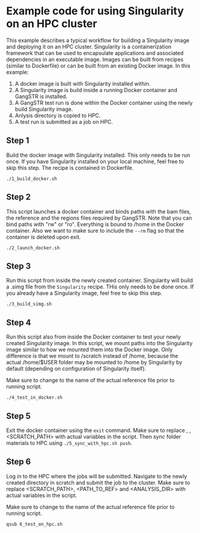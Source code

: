 # Example code for using Singularity on an HPC cluster

This example describes a typical workflow for building a Singularity image and deploying it on an HPC cluster. Singularity is a containerization framework that can be used to encapsulate applications and associated dependencies in an executable image. Images can be built from recipes (similar to Dockerfile) or can be built from an existing Docker image. In this example:

1. A docker image is built with Singularity installed within.
2. A Singularity image is build inside a running Docker container and GangSTR is installed.
3. A GangSTR test run is done within the Docker container using the newly build Singularity image.
4. Anlysis directory is copied to HPC.
5. A test run is submitted as a job on HPC.

## Step 1

Build the docker image with Singularity installed. This only needs to be run once. If you have Singularity installed on your local machine, feel free to skip this step. The recipe is contained in Dockerfile.

`./1_build_docker.sh`

## Step 2

This script launches a docker container and binds paths with the bam files, the reference and the regions files required by GangSTR. Note that you can bind paths with "rw" or "ro". Everything is bound to /home in the Docker container. Also we want to make sure to include the `--rm` flag so that the container is deleted upon exit.

`./2_launch_docker.sh`

## Step 3

Run this script from inside the newly created container. Singularity will build a .simg file from the `Singularity` recipe. THis only needs to be done once. If you already have a Singularity image, feel free to skip this step.

`./3_build_simg.sh`

## Step 4

Run this script also from inside the Docker container to test your newly created Singularity image. In this script, we mount paths into the Singularity image similar to how we mounted them into the Docker image. Only difference is that we mount to /scratch instead of /home, because the actual /home/$USER folder may be mounted to /home by Singularity by default (depending on configuration of Singularity itself). 

Make sure to change <REFFA> to the name of the actual reference file prior to running script.

`./4_test_in_docker.sh`

## Step 5

Exit the docker container using the `exit` command. Make sure to replace <USER>, <HOST>, <SCRATCH_PATH> with actual variables in the script. Then sync folder materials to HPC using `./5_sync_with_hpc.sh push`.

## Step 6

Log in to the HPC where the jobs will be submitted. Navigate to the newly created directory in scratch and submit the job to the cluster. Make sure to replace <SCRATCH_PATH>, <PATH_TO_REF> and <ANALYSIS_DIR> with actual variables in the script.

Make sure to change <REFFA> to the name of the actual reference file prior to running script.

`qsub 6_test_on_hpc.sh`